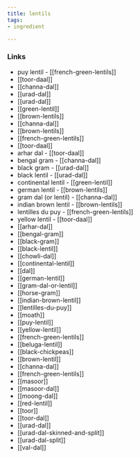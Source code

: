 ```yaml
---
title: lentils
tags:
- ingredient

---
```



### Links

* puy lentil - [[french-green-lentils]]
* [[toor-daal]]
* [[channa-dal]]
* [[urad-dal]]
* [[urad-dal]]
* [[green-lentil]]
* [[brown-lentils]]
* [[channa-dal]]
* [[brown-lentils]]
* [[french-green-lentils]]
* [[toor-daal]]
* arhar dal - [[toor-daal]]
* bengal gram - [[channa-dal]]
* black gram - [[urad-dal]]
* black lentil - [[urad-dal]]
* continental lentil - [[green-lentil]]
* german lentil - [[brown-lentils]]
* gram dal (or lentil) - [[channa-dal]]
* indian brown lentil - [[brown-lentils]]
* lentilles du puy - [[french-green-lentils]]
* yellow lentil - [[toor-daal]]
* [[arhar-dal]]
* [[bengal-gram]]
* [[black-gram]]
* [[black-lentil]]
* [[chowli-dal]]
* [[continental-lentil]]
* [[dal]]
* [[german-lentil]]
* [[gram-dal-or-lentil]]
* [[horse-gram]]
* [[indian-brown-lentil]]
* [[lentilles-du-puy]]
* [[moath]]
* [[puy-lentil]]
* [[yellow-lentil]]
* [[french-green-lentils]]
* [[beluga-lentil]]
* [[black-chickpeas]]
* [[brown-lentil]]
* [[channa-dal]]
* [[french-green-lentils]]
* [[masoor]]
* [[masoor-dal]]
* [[moong-dal]]
* [[red-lentil]]
* [[toor]]
* [[toor-dal]]
* [[urad-dal]]
* [[urad-dal-skinned-and-split]]
* [[urad-dal-split]]
* [[val-dal]]
